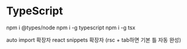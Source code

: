 # TypeScript

npm i @types/node
npm i -g typescript
npm i -g tsx


auto import 확장자
react snippets 확장자 (rsc + tab하면 기본 틀 자동 완성)